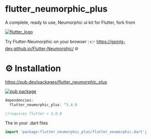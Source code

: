 # flutter_neumorphic_plus

A complete, ready to use, Neumorphic ui kit for Flutter, fork from 

[![flutter_logo](https://github.com/gsmlg-dev/Flutter-Neumorphic/blob/master/medias/flutter_logo_small.gif)](https://github.com/gsmlg-dev/Flutter-Neumorphic)

Try Flutter-Neumorphic on your browser : 👉 <https://gsmlg-dev.github.io/Flutter-Neumorphic/> 🌐


# ⚙️ Installation

<https://pub.dev/packages/flutter_neumorphic_plus>

[![pub package](https://img.shields.io/pub/v/flutter_neumorphic_plus.svg)](
https://pub.dartlang.org/packages/flutter_neumorphic_plus)


```dart
dependencies:
  flutter_neumorphic_plus: ^3.4.0

//requires flutter > 3.0.0
```

The in your .dart files

```dart
import 'package:flutter_neumorphic_plus/flutter_neumorphic.dart';
```

